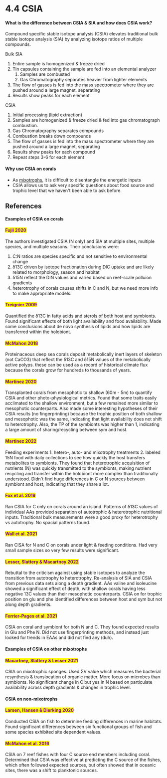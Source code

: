 # 4.4 CSIA

#### What is the difference between CSIA & SIA and how does CSIA work?&#x20;

Compound specific stable isotope analysis (CSIA) elevates traditional bulk stable isotope analysis (SIA) by analyzing isotope ratios of multiple compounds.&#x20;

Bulk SIA&#x20;

1. Entire sample is homogenized & freeze dried
2. Tin capsules containing the sample are fed into an elemental analyzer&#x20;
   1. Samples are combusted&#x20;
   2. Gas Chromatography separates heavier from lighter elements&#x20;
3. The flow of gasses is fed into the mass spectrometer where they are pushed around a large magnet, separating&#x20;
4. Results show peaks for each element&#x20;

CSIA

1. Initial processing (lipid extraction)&#x20;
2. Samples are homogenized & freeze dried & fed into gas chromatograph combustion.&#x20;
3. Gas Chromatography separates compounds&#x20;
4. Combustion breaks down compounds&#x20;
5. The flow of gasses is fed into the mass spectrometer where they are pushed around a large magnet, separating&#x20;
6. Results show peaks for each compound
7. Repeat steps 3-6 for each element&#x20;

#### Why use CSIA on corals

* As [mixotrophs](../2.-coral-biology/2.6-mixotrophy-and-energy.md), it is difficult to disentangle the energetic inputs
* CSIA allows us to ask very specific questions about food source and trophic level that we haven't been able to ask before. &#x20;

## References

#### Examples of CSIA on corals&#x20;

#### <mark style="color:purple;">Fujii 2020</mark>

The authors investigated CSIA (N only) and SIA at multiple sites, multiple species, and multiple seasons. Their conclusions were:&#x20;

1. C:N ratios are species specific and not sensitive to environmental change
2. δ13C driven by isotope fractionation during DIC uptake and are likely related to morphology, season and habitat
3. δ15N reflect the DIN values and varied based on reef-scale polluion gradients
4. heterotrophy of corals causes shifts in C and N, but we need more info to make appropriate models.

#### <mark style="color:purple;">Treignier 2009</mark>

Quantified the δ13C in fatty acids and sterols of both host and symbionts. Found significant effects of both light availability and food availability. Made some conclusions about de novo synthesis of lipids and how lipids are transferred within the holobiont.&#x20;

#### <mark style="color:purple;">McMahon 2018</mark>

Proteinaceous deep sea corals deposit metabolically inert layers of skeleton (not CaCO3) that reflect the δ13C and δ15N values of the metabolically active polyps. these can be used as a record of historical climate flux because the corals grow for hundreds to thousands of years.&#x20;

#### <mark style="color:purple;">Martinez 2020</mark>

Transplanted corals from mesophotic to shallow (60m - 5m) to quantify CSIA and other photo-physiological metrics. Found that some traits easily acclimated to the shallow environment, but a few remained more similar to mesophotic counterparts. Also made some interesting hypotheses of their CSIA results (no fingerprinting) because the trophic position of both shallow and mesophotic was the same, indicating that light availability does not shift to heterotrophy. Also, the TP of the symbionts was higher than 1, indicating a large amount of sharing/recycling between sym and host.&#x20;

#### <mark style="color:purple;">Martinez 2022</mark>

Feeding experiments 1. hetero-, auto- and mixotrophy treatments 2. labeled 15N food with daily collections to see how quickly the host transfers metabolites to symbionts. They found that heterotrophic acquisition of nutrients (N) was quickly transmitted to the symbionts, making nutrient recycling and transfer within the holobiont more complex than traditionally understood. Didn't find huge differences in C or N sources between symbiont and host, indicating that they share a lot.&#x20;

#### <mark style="color:purple;">Fox et al. 2019</mark>

Ran CSIA for C only on corals around an island. Patterns of δ13C values of individual AAs provided separation of autotrophic & heterotrophic nutritional inputs. Traditional bulk measurements were a good proxy for heterotrophy vs autotrophy.  No spacial patterns found.&#x20;

#### <mark style="color:purple;">Wall et al. 2021</mark>

Ran CISA for N and C on corals under light & feeding conditions. Had very small sample sizes so very few results were significant.&#x20;

#### <mark style="color:purple;">Lesser, Slattery & Macartney 2022</mark>

Rebuttal to the criticism against using stable isotopes to analyze the transition from autotrophy to heterotrophy. Re-analysis of SIA and CSIA from previous data sets along a depth gradient. AAs valine and isoleucine showed a significant effect of depth, with shallow corals having less negative 13C values than their mesophotic counterparts. CSIA on for trophic position on glu and phe identified differences between host and sym but not along depth gradients.&#x20;

#### <mark style="color:purple;">Ferrier-Pages et al. 2021</mark>

CSIA on coral and symbiont for both N and C. They found expected results in Glu and Phe N. Did not use fingerprinting methods, and instead just looked for trends in EAAs and did not find any (duh).&#x20;

#### Examples of CSIA on other mixotrophs&#x20;

#### <mark style="color:purple;">Macartney, Slattery & Lesser 2021</mark>&#x20;

CSIA on mixotrophic sponges. Used ΣV value which measures the bacterial resynthesis & translocation of organic matter. More focus on microbes than symbionts. No significant change in C but yes in N based on particulate availability across depth gradients & changes in trophic level.&#x20;

#### CSIA on non-mixotrophs

#### <mark style="color:purple;">Larsen, Hansen & Dierking 2020</mark>

Conducted CSIA on fish to determine feeding differences in marine habitats. Found significant differences between six functional groups of fish and some species exhibited site dependent values.&#x20;

#### <mark style="color:purple;">McMahon et al. 2016</mark>&#x20;

CSIA on 7 reef fishes with four C source end members including coral. Determined that CSIA was effective at predicting the C source of the fishes, which often followed expected sources, but often showed that in oceanic sites, there was a shift to planktonic sources.&#x20;


